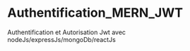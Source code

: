 # Authentification_MERN_JWT
Authentification et Autorisation Jwt avec nodeJs/expressJs/mongoDb/reactJs
